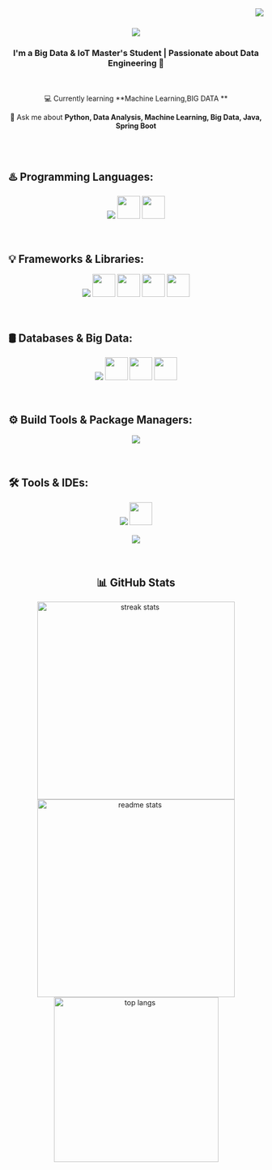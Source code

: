 <img align="right" src="https://visitor-badge.laobi.icu/badge?page_id=CHARMAQE.CHARMAQE" />
<h1 align="center">
    <img src="https://readme-typing-svg.herokuapp.com/?font=Righteous&size=35&center=true&vCenter=true&width=500&height=70&duration=4000&lines=Hi+There!+👋;+I'm+HAMZA+Muniz!;" />
</h1>
<h3 align="center">I'm a Big Data & IoT Master's Student | Passionate about Data Engineering 🚀</h3>


<br>
<br>


<div align="center">
 💻  Currently learning **Machine Learning,BIG DATA **

 💬 Ask me about **Python, Data Analysis, Machine Learning, Big Data, Java, Spring Boot**
 </div>


<br>
<br>


## ♨️ Programming Languages:
<div align="center">
    <img src="https://skillicons.dev/icons?i=java,python,typescript,javascript,c,cpp,dart,php,r,html,css" />
    <img src="https://www.vectorlogo.zone/logos/scala-lang/scala-lang-icon.svg" width="45px" height="45px"/>
    <img src="https://www.vectorlogo.zone/logos/oracle/oracle-icon.svg" width="45px" height="45px"/>
</div>


<br>
<br>


## 💡 Frameworks & Libraries:
<div align="center">
    <img src="https://skillicons.dev/icons?i=spring,flask,,docker" />
    <img src="https://www.vectorlogo.zone/logos/apache_spark/apache_spark-icon.svg" width="45px" height="45px"/>
    <img src="https://www.vectorlogo.zone/logos/apache_hadoop/apache_hadoop-icon.svg" width="45px" height="45px"/>
    <img src="https://www.vectorlogo.zone/logos/tensorflow/tensorflow-icon.svg" width="45px" height="45px"/>
    <img src="https://www.vectorlogo.zone/logos/pytorch/pytorch-icon.svg" width="45px" height="45px"/>
</div>


<br>
<br>


## 🛢️ Databases & Big Data:
<div align="center">
    <img src="https://skillicons.dev/icons?i=mysql,postgres,mongodb,firebase" />
    <img src="https://www.vectorlogo.zone/logos/oracle/oracle-icon.svg" width="45px" height="45px"/>
    <img src="https://www.vectorlogo.zone/logos/apache_hadoop/apache_hadoop-icon.svg" width="45px" height="45px"/>
    <img src="https://www.vectorlogo.zone/logos/apache_spark/apache_spark-icon.svg" width="45px" height="45px"/>
</div>


<br>
<br>


## ⚙️ Build Tools & Package Managers:
<div align="center">
    <img src="https://skillicons.dev/icons?i=maven,npm,yarn" />
</div>


<br>
<br>


## 🛠️ Tools & IDEs:
<div align="center">
    <img src="https://skillicons.dev/icons?i=git,github,vscode,anaconda,eclipse,idea,postman" />
    <img src="https://www.vectorlogo.zone/logos/vercel/vercel-icon.svg" width="45px" height="45px"/>
</div>


<br>
<div align="center">
    <img src="https://user-images.githubusercontent.com/73097560/115834477-dbab4500-a447-11eb-908a-139a6edaec5c.gif" />
</div>
<br>
<br>


<h2 align="center">📊 GitHub Stats</h2>

<div align="center">
  <img width=390 src="https://github-readme-streak-stats.herokuapp.com/?user=CHARMAQE&count_private=true&theme=react&border_radius=10" alt="streak stats"/>
  <img width=390 src="https://github-readme-stats.vercel.app/api?username=CHARMAQE&count_private=true&show_icons=true&theme=react&rank_icon=github&border_radius=10" alt="readme stats" />
  <br/>
  <img width=325 align="center" src="https://github-readme-stats.vercel.app/api/top-langs/?username=CHARMAQE&hide=HTML&langs_count=8&layout=compact&theme=react&border_radius=10" alt="top langs" />
</div>

